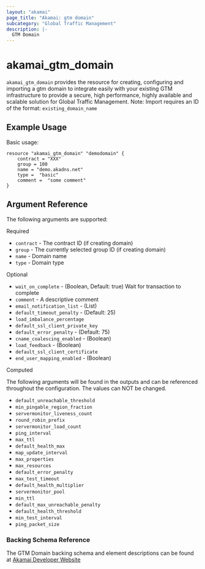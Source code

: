 ```yaml
---
layout: "akamai"
page_title: "Akamai: gtm domain"
subcategory: "Global Traffic Management"
description: |-
  GTM Domain
---
```


# akamai_gtm_domain

`akamai_gtm_domain` provides the resource for creating, configuring and importing a gtm domain to integrate easily with your existing GTM infrastructure to provide a secure, high performance, highly available and scalable solution for Global Traffic Management. Note: Import requires an ID of the format: `existing_domain_name`

## Example Usage

Basic usage:

```hcl
resource "akamai_gtm_domain" "demodomain" {
    contract = "XXX"
    group = 100
    name = "demo.akadns.net"
    type =  "basic"
    comment =  "some comment"
}
```

## Argument Reference

The following arguments are supported:

Required

* `contract` - The contract ID (if creating domain) 
* `group` - The currently selected group ID (if creating domain)   
* `name` - Domain name  
* `type` - Domain type  

Optional 

* `wait_on_complete` - (Boolean, Default: true) Wait for transaction to complete
* `comment` - A descriptive comment
* `email_notification_list` - (List)
* `default_timeout_penalty` - (Default: 25)
* `load_imbalance_percentage`
* `default_ssl_client_private_key`
* `default_error_penalty` - (Default: 75)
* `cname_coalescing_enabled` - (Boolean)
* `load_feedback` - (Boolean)
* `default_ssl_client_certificate`
* `end_user_mapping_enabled` - (Boolean)

Computed

The following arguments will be found in the outputs and can be referenced throughout the configuration. The values can NOT be changed.

* `default_unreachable_threshold` 
* `min_pingable_region_fraction`
* `servermonitor_liveness_count`
* `round_robin_prefix`
* `servermonitor_load_count`
* `ping_interval`
* `max_ttl`
* `default_health_max`
* `map_update_interval`
* `max_properties`
* `max_resources`
* `default_error_penalty`
* `max_test_timeout`
* `default_health_multiplier`
* `servermonitor_pool`
* `min_ttl`
* `default_max_unreachable_penalty`
* `default_health_threshold`
* `min_test_interval`
* `ping_packet_size`

### Backing Schema Reference

The GTM Domain backing schema and element descriptions can be found at [Akamai Developer Website](https://developer.akamai.com/api/web_performance/global_traffic_management/v1.html#domain)

